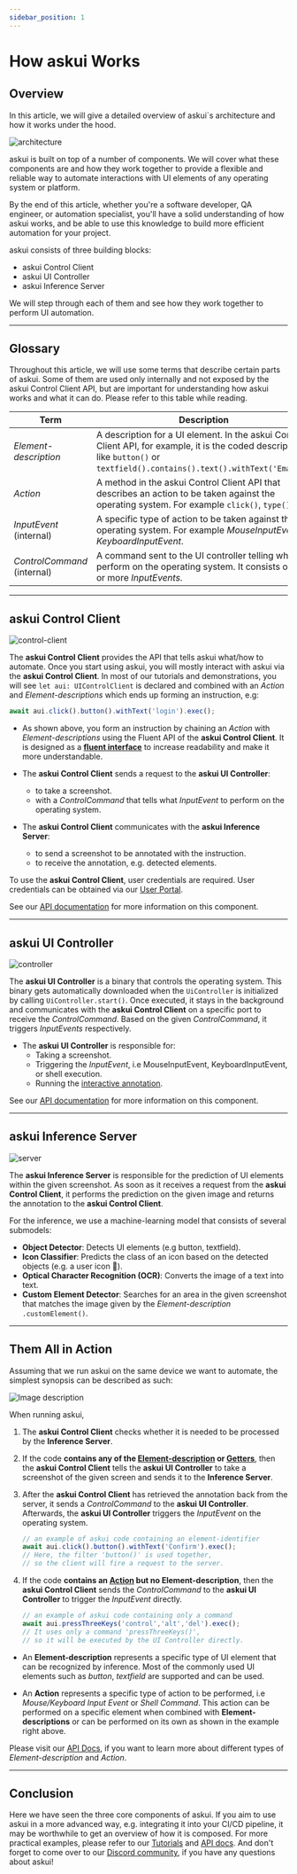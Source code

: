 ```yaml
---
sidebar_position: 1
---
```


# How askui Works

## Overview

In this article, we will give a detailed overview of askui`s architecture and how it works under the hood.


![architecture](./images/how_askui_works_architecture.png)

askui is built on top of a number of components. We will cover what these components are and how they work together to provide a flexible and reliable way to automate interactions with UI elements of any operating system or platform.

By the end of this article, whether you're a software developer, QA engineer, or automation specialist, you'll have a solid understanding of how askui works, and be able to use this knowledge to build more efficient automation for your project.


askui consists of three building blocks:

- askui Control Client
- askui UI Controller
- askui Inference Server

We will step through each of them and see how they work together to perform UI automation.

------
## Glossary

Throughout this article, we will use some terms that describe certain parts of askui. Some of them are used only internally and not exposed by the askui Control Client API, but are important for understanding how askui works and what it can do. Please refer to this table while reading.

| **Term**        | **Description** |
| --------------- | --------------- |
| *Element-description*    | A description for a UI element. In the askui Control Client API, for example, it is the coded description like `button()` or `textfield().contains().text().withText('Email')`. |
| *Action*       | A method in the askui Control Client API that describes an action to be taken against the operating system. For example `click()`, `type()`. |
| *InputEvent* (internal) | A specific type of action to be taken against the operating system. For example *MouseInputEvent* or *KeyboardInputEvent*. |
| *ControlCommand* (internal) | A command sent to the UI controller telling what to perform on the operating system. It consists of one or more *InputEvents*. |

------

## askui Control Client

![control-client](./images/how_ask_works_client.png)

The **askui Control Client** provides the API that tells askui what/how to automate. Once you start using askui, you will mostly interact with askui via the **askui Control Client**. In most of our tutorials and demonstrations, you will see `let aui: UIControlClient` is declared and combined with an *Action* and *Element-descriptions* which ends up forming an instruction, e.g:

```ts
await aui.click().button().withText('login').exec();
```

- As shown above, you form an instruction by chaining an *Action* with *Element-descriptions* using the Fluent API of the **askui Control Client**. It is designed as a **[fluent interface](https://en.wikipedia.org/wiki/Fluent_interface)** to increase readability and make it more understandable.

- The **askui Control Client** sends a request to the **askui UI Controller**:
    - to take a screenshot.
    - with a *ControlCommand* that tells what *InputEvent* to perform on the operating system.

- The **askui Control Client** communicates with the **askui Inference Server**:
    - to send a screenshot to be annotated with the instruction.
    - to receive the annotation, e.g. detected elements.


To use the **askui Control Client**, user credentials are required. User credentials can be obtained via our [User Portal](https://app.v2.askui.com/).

See our [API documentation](https://docs.askui.com/docs/api/Configuration/askui-ui-control-client) for more information on this component.

------

## askui UI Controller


![controller](./images/how_ask_works_controller.png)

The **askui UI Controller** is a binary that controls the operating system. This binary gets automatically downloaded when the `UiController` is initialized by calling `UiController.start()`. Once executed, it stays in the background and communicates with the **askui Control Client** on a specific port to receive the *ControlCommand*. Based on the given *ControlCommand*, it triggers *InputEvents* respectively.

- The **askui UI Controller** is responsible for:
    - Taking a screenshot.
    - Triggering the *InputEvent*, i.e MouseInputEvent, KeyboardInputEvent, or shell execution.
    - Running the [interactive annotation](https://docs.askui.com/docs/general/Tooling/annotation#interactive-annotation).

See our [API documentation](https://docs.askui.com/docs/api/Configuration/askui-ui-controller) for more information on this component.

------

## askui Inference Server


![server](./images/how_ask_works_server.png)

The **askui Inference Server** is responsible for the prediction of UI elements within the given screenshot. As soon as it receives a request from the **askui Control Client**, it performs the prediction on the given image and returns the annotation to the **askui Control Client**. 

For the inference, we use a machine-learning model that consists of several submodels:
- **Object Detector**: Detects UI elements (e.g button, textfield).
- **Icon Classifier**: Predicts the class of an icon based on the detected objects (e.g. a user icon 👤).
- **Optical Character Recognition (OCR)**: Converts the image of a text into text.
- **Custom Element Detector**: Searches for an area in the given screenshot that matches the image given by the *Element-description* `.customElement()`.

------

## Them All in Action

Assuming that we run askui on the same device we want to automate, the simplest synopsis can be described as such:


![Image description](https://dev-to-uploads.s3.amazonaws.com/uploads/articles/0sdwshgchqzthw22kxm9.png)

When running askui, 
1. The **askui Control Client** checks whether it is needed to be processed by the **Inference Server**.

2. If the code **contains any of the [Element-description](../../api/01-API/table-of-contents.md#element-descriptions) or [Getters](../../api/01-API/table-of-contents.md#getters)**, then the **askui Control Client** tells the **askui UI Controller** to take a screenshot of the given screen and sends it to the **Inference Server**. 

3. After the **askui Control Client** has retrieved the annotation back from the server, it sends a *ControlCommand* to the **askui UI Controller**. Afterwards, the **askui UI Controller** triggers the *InputEvent* on the operating system.

    ```ts
    // an example of askui code containing an element-identifier
    await aui.click().button().withText('Confirm').exec();
    // Here, the filter 'button()' is used together,
    // so the client will fire a request to the server.
    ```

4. If the code **contains an [Action](../../api/01-API/table-of-contents.md#actions) but no Element-description**, then the **askui Control Client** sends the *ControlCommand* to the **askui UI Controller** to trigger the *InputEvent* directly.

    ```ts
    // an example of askui code containing only a command
    await aui.pressThreeKeys('control','alt','del').exec();
    // It uses only a command 'pressThreeKeys()',
    // so it will be executed by the UI Controller directly.
    ```

- An **Element-description** represents a specific type of UI element that can be recognized by inference. Most of the commonly used UI elements such as *button*, *textfield* are supported and can be used.

- An **Action** represents a specific type of action to be performed, i.e *Mouse/Keyboard Input Event* or *Shell Command*. This action can be performed on a specific element when combined with **Element-descriptions** or can be performed on its own as shown in the example right above.

Please visit our [API Docs](../../api/01-API/table-of-contents.md), if you want to learn more about different types of *Element-description* and *Action*.

------

## Conclusion

Here we have seen the three core components of askui. If you aim to use askui in a more advanced way, e.g. integrating it into your CI/CD pipeline, it may be worthwhile to get an overview of how it is composed. For more practical examples, please refer to our [Tutorials](../06-Tutorials/index.mdx) and [API docs](../../api/01-API/table-of-contents.md). And don't forget to come over to our [Discord community](https://discord.gg/Gu35zMGxbx), if you have any questions about askui!